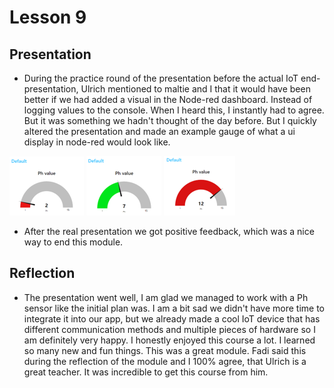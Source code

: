 # Lesson 9

## Presentation

* During the practice round of the presentation before the actual IoT end-presentation, Ulrich mentioned to maltie and I that it would have been better if we had added a visual in the Node-red dashboard. Instead of logging values to the console. When I heard this, I instantly had to agree. But it was something we hadn't thought of the day before. But I quickly altered the presentation and made an example gauge of what a ui display in node-red would look like. 

![ph-2](https://github.com/Tom284/portfolio-minor-iot/blob/main/Lesson%209/ph-2.PNG)
![ph-7](https://github.com/Tom284/portfolio-minor-iot/blob/main/Lesson%209/ph-7.PNG)
![ph-12](https://github.com/Tom284/portfolio-minor-iot/blob/main/Lesson%209/ph-12.PNG)

* After the real presentation we got positive feedback, which was a nice way to end this module. 



## Reflection

* The presentation went well, I am glad we managed to work with a Ph sensor like the initial plan was. I am a bit sad we didn't have more time to integrate it into our app, but we already made a cool IoT device that has different communication methods and multiple pieces of hardware so I am definitely very happy. 
I honestly enjoyed this course a lot. I learned so many new and fun things. This was a great module. Fadi said this during the reflection of the module and I 100% agree, that Ulrich is a great teacher. It was incredible to get this course from him.  
